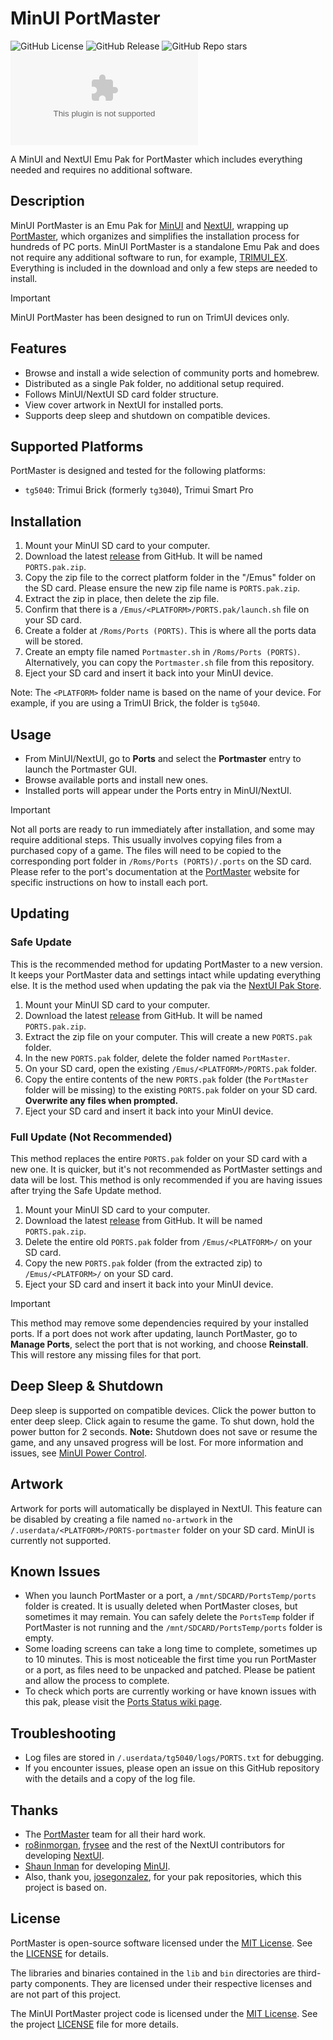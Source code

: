 # MinUI PortMaster

![GitHub License](https://img.shields.io/github/license/ben16w/minui-portmaster?style=for-the-badge)
![GitHub Release](https://img.shields.io/github/v/release/ben16w/minui-portmaster?sort=semver&style=for-the-badge)
![GitHub Repo stars](https://img.shields.io/github/stars/ben16w/minui-portmaster?style=for-the-badge)
![GitHub Downloads (specific asset, all releases)](https://img.shields.io/github/downloads/ben16w/minui-portmaster/PORTS.pak.zip?style=for-the-badge&label=Downloads)


A MinUI and NextUI Emu Pak for PortMaster which includes everything needed and requires no additional software.

## Description

MinUI PortMaster is an Emu Pak for [MinUI](https://github.com/shauninman/MinUI) and [NextUI](https://github.com/LoveRetro/NextUI), wrapping up [PortMaster](https://portmaster.games/), which organizes and simplifies the installation process for hundreds of PC ports. MinUI PortMaster is a standalone Emu Pak and does not require any additional software to run, for example, [TRIMUI_EX](https://github.com/kloptops/TRIMUI_EX). Everything is included in the download and only a few steps are needed to install.

> [!IMPORTANT]
> MinUI PortMaster has been designed to run on TrimUI devices only.

## Features

- Browse and install a wide selection of community ports and homebrew.
- Distributed as a single Pak folder, no additional setup required.
- Follows MinUI/NextUI SD card folder structure.
- View cover artwork in NextUI for installed ports.
- Supports deep sleep and shutdown on compatible devices.

## Supported Platforms

PortMaster is designed and tested for the following platforms:

- `tg5040`: Trimui Brick (formerly `tg3040`), Trimui Smart Pro

## Installation

1. Mount your MinUI SD card to your computer.
2. Download the latest [release](https://github.com/ben16w/minui-portmaster/releases) from GitHub. It will be named `PORTS.pak.zip`.
3. Copy the zip file to the correct platform folder in the "/Emus" folder on the SD card. Please ensure the new zip file name is `PORTS.pak.zip`.
4. Extract the zip in place, then delete the zip file.
5. Confirm that there is a `/Emus/<PLATFORM>/PORTS.pak/launch.sh` file on your SD card.
6. Create a folder at `/Roms/Ports (PORTS)`. This is where all the ports data will be stored.
7. Create an empty file named `Portmaster.sh` in `/Roms/Ports (PORTS)`. Alternatively, you can copy the `Portmaster.sh` file from this repository.
8. Eject your SD card and insert it back into your MinUI device.

Note: The `<PLATFORM>` folder name is based on the name of your device. For example, if you are using a TrimUI Brick, the folder is `tg5040`.

## Usage

- From MinUI/NextUI, go to **Ports** and select the **Portmaster** entry to launch the Portmaster GUI.
- Browse available ports and install new ones.
- Installed ports will appear under the Ports entry in MinUI/NextUI.

> [!IMPORTANT]
> Not all ports are ready to run immediately after installation, and some may require additional steps. This usually involves copying files from a purchased copy of a game. The files will need to be copied to the corresponding port folder in `/Roms/Ports (PORTS)/.ports` on the SD card. Please refer to the port's documentation at the [PortMaster](https://portmaster.games/games.html) website for specific instructions on how to install each port.

## Updating

### Safe Update

This is the recommended method for updating PortMaster to a new version. It keeps your PortMaster data and settings intact while updating everything else. It is the method used when updating the pak via the [NextUI Pak Store](https://github.com/UncleJunVIP/nextui-pak-store).

1. Mount your MinUI SD card to your computer.
2. Download the latest [release](https://github.com/ben16w/minui-portmaster/releases) from GitHub. It will be named `PORTS.pak.zip`.
3. Extract the zip file on your computer. This will create a new `PORTS.pak` folder.
4. In the new `PORTS.pak` folder, delete the folder named `PortMaster`.
5. On your SD card, open the existing `/Emus/<PLATFORM>/PORTS.pak` folder.
6. Copy the entire contents of the new `PORTS.pak` folder (the `PortMaster` folder will be missing) to the existing `PORTS.pak` folder on your SD card. **Overwrite any files when prompted.**
7. Eject your SD card and insert it back into your MinUI device.

### Full Update (Not Recommended)

This method replaces the entire `PORTS.pak` folder on your SD card with a new one. It is quicker, but it's not recommended as PortMaster settings and data will be lost. This method is only recommended if you are having issues after trying the Safe Update method.

1. Mount your MinUI SD card to your computer.
2. Download the latest [release](https://github.com/ben16w/minui-portmaster/releases) from GitHub. It will be named `PORTS.pak.zip`.
3. Delete the entire old `PORTS.pak` folder from `/Emus/<PLATFORM>/` on your SD card.
4. Copy the new `PORTS.pak` folder (from the extracted zip) to `/Emus/<PLATFORM>/` on your SD card.
5. Eject your SD card and insert it back into your MinUI device.

> [!IMPORTANT]
> This method may remove some dependencies required by your installed ports. If a port does not work after updating, launch PortMaster, go to **Manage Ports**, select the port that is not working, and choose **Reinstall**. This will restore any missing files for that port.

## Deep Sleep & Shutdown

Deep sleep is supported on compatible devices. Click the power button to enter deep sleep. Click again to resume the game. To shut down, hold the power button for 2 seconds. **Note:** Shutdown does not save or resume the game, and any unsaved progress will be lost. For more information and issues, see [MinUI Power Control](https://github.com/ben16w/minui-power-control).

## Artwork

Artwork for ports will automatically be displayed in NextUI. This feature can be disabled by creating a file named `no-artwork` in the `/.userdata/<PLATFORM>/PORTS-portmaster` folder on your SD card. MinUI is currently not supported.

## Known Issues

- When you launch PortMaster or a port, a `/mnt/SDCARD/PortsTemp/ports` folder is created. It is usually deleted when PortMaster closes, but sometimes it may remain. You can safely delete the `PortsTemp` folder if PortMaster is not running and the `/mnt/SDCARD/PortsTemp/ports` folder is empty.
- Some loading screens can take a long time to complete, sometimes up to 10 minutes. This is most noticeable the first time you run PortMaster or a port, as files need to be unpacked and patched. Please be patient and allow the process to complete.
- To check which ports are currently working or have known issues with this pak, please visit the [Ports Status wiki page](https://github.com/ben16w/minui-portmaster/wiki/Ports-Status).

## Troubleshooting

- Log files are stored in `/.userdata/tg5040/logs/PORTS.txt` for debugging.
- If you encounter issues, please open an issue on this GitHub repository with the details and a copy of the log file.

## Thanks

- The [PortMaster](https://portmaster.games/) team for all their hard work.
- [ro8inmorgan](https://github.com/ro8inmorgan), [frysee](https://github.com/frysee) and the rest of the NextUI contributors for developing [NextUI](https://github.com/LoveRetro/NextUI).
- [Shaun Inman](https://github.com/shauninman) for developing [MinUI](https://github.com/shauninman/MinUI).
- Also, thank you, [josegonzalez](https://github.com/josegonzalez), for your pak repositories, which this project is based on.

## License

PortMaster is open-source software licensed under the [MIT License](https://opensource.org/licenses/MIT). See the [LICENSE](https://raw.githubusercontent.com/PortsMaster/PortMaster-GUI/refs/heads/main/LICENSE) for details.

The libraries and binaries contained in the `lib` and `bin` directories are third-party components. They are licensed under their respective licenses and are not part of this project.

The MinUI PortMaster project code is licensed under the [MIT License](https://opensource.org/licenses/MIT). See the project [LICENSE](LICENSE) file for more details.
